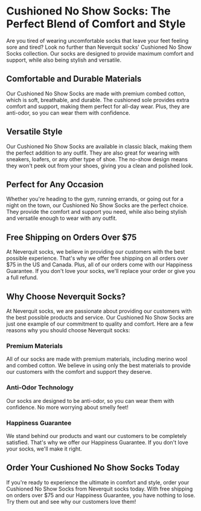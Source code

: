 # Cushioned No Show Socks: The Perfect Blend of Comfort and Style

Are you tired of wearing uncomfortable socks that leave your feet feeling sore and tired? Look no further than Neverquit socks' Cushioned No Show Socks collection. Our socks are designed to provide maximum comfort and support, while also being stylish and versatile.

## Comfortable and Durable Materials

Our Cushioned No Show Socks are made with premium combed cotton, which is soft, breathable, and durable. The cushioned sole provides extra comfort and support, making them perfect for all-day wear. Plus, they are anti-odor, so you can wear them with confidence.

## Versatile Style

Our Cushioned No Show Socks are available in classic black, making them the perfect addition to any outfit. They are also great for wearing with sneakers, loafers, or any other type of shoe. The no-show design means they won't peek out from your shoes, giving you a clean and polished look.

## Perfect for Any Occasion

Whether you're heading to the gym, running errands, or going out for a night on the town, our Cushioned No Show Socks are the perfect choice. They provide the comfort and support you need, while also being stylish and versatile enough to wear with any outfit.

## Free Shipping on Orders Over $75

At Neverquit socks, we believe in providing our customers with the best possible experience. That's why we offer free shipping on all orders over $75 in the US and Canada. Plus, all of our orders come with our Happiness Guarantee. If you don't love your socks, we'll replace your order or give you a full refund.

## Why Choose Neverquit Socks?

At Neverquit socks, we are passionate about providing our customers with the best possible products and service. Our Cushioned No Show Socks are just one example of our commitment to quality and comfort. Here are a few reasons why you should choose Neverquit socks:

### Premium Materials

All of our socks are made with premium materials, including merino wool and combed cotton. We believe in using only the best materials to provide our customers with the comfort and support they deserve.

### Anti-Odor Technology

Our socks are designed to be anti-odor, so you can wear them with confidence. No more worrying about smelly feet!

### Happiness Guarantee

We stand behind our products and want our customers to be completely satisfied. That's why we offer our Happiness Guarantee. If you don't love your socks, we'll make it right.

## Order Your Cushioned No Show Socks Today

If you're ready to experience the ultimate in comfort and style, order your Cushioned No Show Socks from Neverquit socks today. With free shipping on orders over $75 and our Happiness Guarantee, you have nothing to lose. Try them out and see why our customers love them!